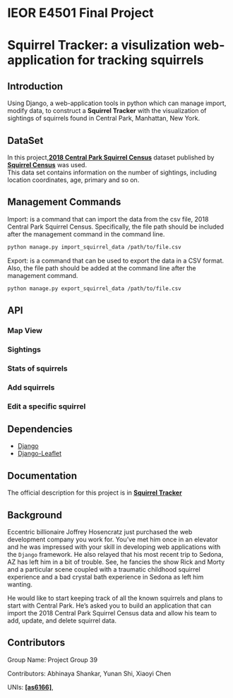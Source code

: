 # IEOR E4501 Final Project
# Squirrel Tracker: a visulization web-application for tracking squirrels


## Introduction

Using Django, a web-application tools in python which can manage import, modify data, to construct a **Squirrel Tracker** with the  visualization of sightings of squirrels found in Central Park, Manhattan, New York.


## DataSet
In this project,[**2018 Central Park Squirrel Census**](https://data.cityofnewyork.us/Environment/2018-Central-Park-Squirrel-Census-Squirrel-Data/vfnx-vebw) dataset published by [**Squirrel Census**](https://www.thesquirrelcensus.com/) was used.  
This data set contains information on the number of sightings, including location coordinates, age, primary and so on. 


## Management Commands
Import: is a command that can import the data from the csv file, 2018 Central Park Squirrel Census. Specifically, the file path should be included after the management command in the command line. 

```sh
python manage.py import_squirrel_data /path/to/file.csv
```

Export: is a command that can be used to export the data in a CSV format. Also, the file path should be added at the command line after the management command.

```sh
python manage.py export_squirrel_data /path/to/file.csv
```

## API

### Map View    

### Sightings 

### Stats of squirrels

### Add squirrels

### Edit a specific squirrel

## Dependencies
- [Django](https://www.djangoproject.com)
- [Django-Leaflet](https://django-leaflet.readthedocs.io/en/latest/)  

## Documentation
The official description for this project is in 
[**Squirrel Tracker**](https://docs.google.com/document/d/1SPv3fMDKiemrR86rD-S9ecvI2npz3PljDzwCfxK2x5g/edit)

## Background
Eccentric billionaire Joffrey Hosencratz just purchased the web development company you work for. You’ve met him once in an elevator and he was impressed with your skill in developing web applications with the ``Django`` framework. He also relayed that his most recent trip to Sedona, AZ has left him in a bit of trouble. See, he fancies the show Rick and Morty and a particular scene coupled with a traumatic childhood squirrel experience and a bad crystal bath experience in Sedona as left him wanting. 

He would like to start keeping track of all the known squirrels and plans to start with Central Park. He’s asked you to build an application that can import the 2018 Central Park Squirrel Census data and allow his team to add, update, and delete squirrel data. 


## Contributors

Group Name: Project Group 39

Contributors: Abhinaya Shankar, Yunan Shi, Xiaoyi Chen

UNIs: [**[as6166]**](https://github.com/as6166), 



